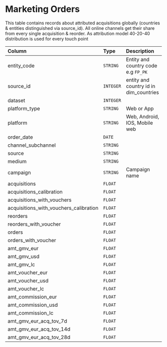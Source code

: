 # Marketing Orders

This table contains records about attributed acquisitions globally (countries & entities distinguished via source_id). All online channels get their share from every single acquisition & reorder. As attribution model 40-20-40 distribution is used for every touch point

| Column                                 | Type      | Description                            |
| :------------------------------------- | :-------- | :------------------------------------- |
| entity_code                            | `STRING`  | Entity and country code e.g `FP_PK`    |
| source_id                              | `INTEGER` | entity and country id in dim_countries |
| dataset                                | `INTEGER` |                                        |
| platform_type                          | `STRING`  | Web or App                             |
| platform                               | `STRING`  | Web, Android, IOS, Mobile web          |
| order_date                             | `DATE`    |                                        |
| channel_subchannel                     | `STRING`  |                                        |
| source                                 | `STRING`  |                                        |
| medium                                 | `STRING`  |                                        |
| campaign                               | `STRING`  | Campaign name                          |
| acquisitions                           | `FLOAT`   |                                        |
| acquisitions_calibration               | `FLOAT`   |                                        |
| acquisitions_with_vouchers             | `FLOAT`   |                                        |
| acquisitions_with_vouchers_calibration | `FLOAT`   |                                        |
| reorders                               | `FLOAT`   |                                        |
| reorders_with_voucher                  | `FLOAT`   |                                        |
| orders                                 | `FLOAT`   |                                        |
| orders_with_voucher                    | `FLOAT`   |                                        |
| amt_gmv_eur                            | `FLOAT`   |                                        |
| amt_gmv_usd                            | `FLOAT`   |                                        |
| amt_gmv_lc                             | `FLOAT`   |                                        |
| amt_voucher_eur                        | `FLOAT`   |                                        |
| amt_voucher_usd                        | `FLOAT`   |                                        |
| amt_voucher_lc                         | `FLOAT`   |                                        |
| amt_commission_eur                     | `FLOAT`   |                                        |
| amt_commission_usd                     | `FLOAT`   |                                        |
| amt_commission_lc                      | `FLOAT`   |                                        |
| amt_gmv_eur_acq_tov_7d                 | `FLOAT`   |                                        |
| amt_gmv_eur_acq_tov_14d                | `FLOAT`   |                                        |
| amt_gmv_eur_acq_tov_28d                | `FLOAT`   |                                        |
